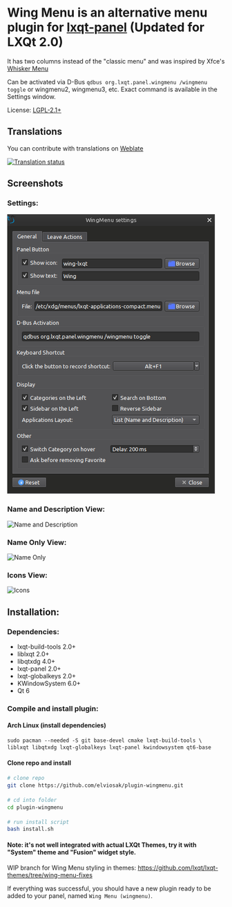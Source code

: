 # Wing Menu is an alternative menu plugin for [lxqt-panel](https://github.com/lxqt/lxqt-panel) (Updated for LXQt 2.0)

It has two columns instead of the "classic menu" and was inspired by Xfce's [Whisker Menu](https://docs.xfce.org/panel-plugins/xfce4-whiskermenu-plugin/start)

Can be activated via D-Bus `qdbus org.lxqt.panel.wingmenu /wingmenu toggle` or wingmenu2, wingmenu3, etc. Exact command is available in the Settings window.

License: [LGPL-2.1+](LICENSE "License")

## Translations
You can contribute with translations on [Weblate](https://translate.lxqt-project.org/projects/elviosak/)

[![Translation status](https://translate.lxqt-project.org/widgets/elviosak/-/multi-auto.svg "Translation status")](https://translate.lxqt-project.org/engage/elviosak/?utm_source=widget)

## Screenshots

### Settings:

![Settings](screenshots/wing-settings.png "Settings")

### Name and Description View:

![Name and Description](screenshots/name-and-description.png "Name and Description")

### Name Only View:

![Name Only](screenshots/name-only.png "Name Only")

### Icons View:

![Icons](screenshots/icons.png "Icons")

## Installation:

### Dependencies:

- lxqt-build-tools 2.0+
- liblxqt 2.0+
- libqtxdg 4.0+
- lxqt-panel 2.0+
- lxqt-globalkeys 2.0+
- KWindowSystem 6.0+
- Qt 6

### Compile and install plugin:

#### Arch Linux (install dependencies)

```
sudo pacman --needed -S git base-devel cmake lxqt-build-tools \
liblxqt libqtxdg lxqt-globalkeys lxqt-panel kwindowsystem qt6-base
```

#### Clone repo and install

```bash
# clone repo
git clone https://github.com/elviosak/plugin-wingmenu.git

# cd into folder
cd plugin-wingmenu

# run install script
bash install.sh

```

#### Note: it's not well integrated with actual LXQt Themes, try it with "System" theme and "Fusion" widget style.

WIP branch for Wing Menu styling in themes: https://github.com/lxqt/lxqt-themes/tree/wing-menu-fixes


If everything was successful, you should have a new plugin ready to be added to your panel, named `Wing Menu (wingmenu)`.

